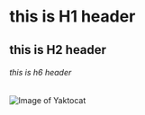# this is H1 header 
## this is H2 header
###### this is h6 header

![Image of Yaktocat](https://octodex.github.com/images/yaktocat.png)
